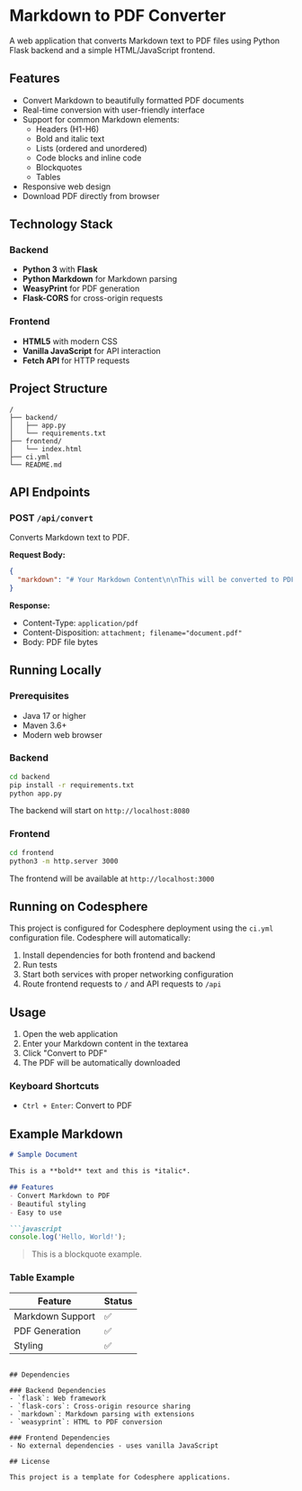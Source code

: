 # Markdown to PDF Converter

A web application that converts Markdown text to PDF files using Python Flask backend and a simple HTML/JavaScript frontend.

## Features

- Convert Markdown to beautifully formatted PDF documents
- Real-time conversion with user-friendly interface
- Support for common Markdown elements:
  - Headers (H1-H6)
  - Bold and italic text
  - Lists (ordered and unordered)
  - Code blocks and inline code
  - Blockquotes
  - Tables
- Responsive web design
- Download PDF directly from browser

## Technology Stack

### Backend
- **Python 3** with **Flask**
- **Python Markdown** for Markdown parsing
- **WeasyPrint** for PDF generation
- **Flask-CORS** for cross-origin requests

### Frontend
- **HTML5** with modern CSS
- **Vanilla JavaScript** for API interaction
- **Fetch API** for HTTP requests

## Project Structure

```
/
├── backend/
│   ├── app.py
│   └── requirements.txt
├── frontend/
│   └── index.html
├── ci.yml
└── README.md
```

## API Endpoints

### POST `/api/convert`

Converts Markdown text to PDF.

**Request Body:**
```json
{
  "markdown": "# Your Markdown Content\n\nThis will be converted to PDF."
}
```

**Response:**
- Content-Type: `application/pdf`
- Content-Disposition: `attachment; filename="document.pdf"`
- Body: PDF file bytes

## Running Locally

### Prerequisites
- Java 17 or higher
- Maven 3.6+
- Modern web browser

### Backend
```bash
cd backend
pip install -r requirements.txt
python app.py
```

The backend will start on `http://localhost:8080`

### Frontend
```bash
cd frontend
python3 -m http.server 3000
```

The frontend will be available at `http://localhost:3000`

## Running on Codesphere

This project is configured for Codesphere deployment using the `ci.yml` configuration file. Codesphere will automatically:

1. Install dependencies for both frontend and backend
2. Run tests
3. Start both services with proper networking configuration
4. Route frontend requests to `/` and API requests to `/api`

## Usage

1. Open the web application
2. Enter your Markdown content in the textarea
3. Click "Convert to PDF"
4. The PDF will be automatically downloaded

### Keyboard Shortcuts
- `Ctrl + Enter`: Convert to PDF

## Example Markdown

```markdown
# Sample Document

This is a **bold** text and this is *italic*.

## Features
- Convert Markdown to PDF
- Beautiful styling
- Easy to use

```javascript
console.log('Hello, World!');
```

> This is a blockquote example.

### Table Example
| Feature | Status |
|---------|--------|
| Markdown Support | ✅ |
| PDF Generation | ✅ |
| Styling | ✅ |
```

## Dependencies

### Backend Dependencies
- `flask`: Web framework
- `flask-cors`: Cross-origin resource sharing
- `markdown`: Markdown parsing with extensions
- `weasyprint`: HTML to PDF conversion

### Frontend Dependencies
- No external dependencies - uses vanilla JavaScript

## License

This project is a template for Codesphere applications.
